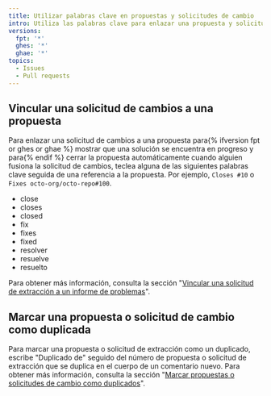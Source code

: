 ```yaml
---
title: Utilizar palabras clave en propuestas y solicitudes de cambio
intro: Utiliza las palabras clave para enlazar una propuesta y solicitud de cambios o para marcarlas como duplicadas.
versions:
  fpt: '*'
  ghes: '*'
  ghae: '*'
topics:
  - Issues
  - Pull requests
---
```


## Vincular una solicitud de cambios a una propuesta

Para enlazar una solicitud de cambios a una propuesta para{% ifversion fpt or ghes or ghae %} mostrar que una solución se encuentra en progreso y para{% endif %} cerrar la propuesta automáticamente cuando alguien fusiona la solicitud de cambios, teclea alguna de las siguientes palabras clave seguida de una referencia a la propuesta. Por ejemplo, `Closes #10` o `Fixes octo-org/octo-repo#100`.

* close
* closes
* closed
* fix
* fixes
* fixed
* resolver
* resuelve
* resuelto

Para obtener más información, consulta la sección "[Vincular una solicitud de extracción a un informe de problemas](/github/managing-your-work-on-github/linking-a-pull-request-to-an-issue)".

## Marcar una propuesta o solicitud de cambio como duplicada

Para marcar una propuesta o solicitud de extracción como un duplicado, escribe "Duplicado de" seguido del número de propuesta o solicitud de extracción que se duplica en el cuerpo de un comentario nuevo. Para obtener más información, consulta la sección "[Marcar propuestas o solicitudes de cambio como duplicados](/issues/tracking-your-work-with-issues/marking-issues-or-pull-requests-as-a-duplicate)".
